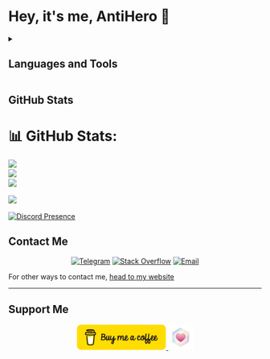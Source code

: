 # Hey, it's me, AntiHero 👋

<details>
  <summary><h2>Languages and Tools</h2></summary>

### Programming Languages
<a href="https://www.java.com/en/" target="_blank" rel="noreferrer"><img src="https://cdn.jsdelivr.net/gh/devicons/devicon/icons/java/java-original-wordmark.svg" alt="java" width="50" height="50"/></a>
<a href="https://developer.mozilla.org/en-US/docs/Web/JavaScript" target="_blank" rel="noreferrer"><img src="https://cdn.jsdelivr.net/gh/devicons/devicon/icons/javascript/javascript-plain.svg" alt="javascript" width="50" height="50"/></a>
<a href="https://www.python.org" target="_blank" rel="noreferrer"><img src="https://cdn.jsdelivr.net/gh/devicons/devicon/icons/python/python-original-wordmark.svg" alt="python" width="50" height="50"/></a>

### Frontend Development
<a href="https://getbootstrap.com/" target="_blank" rel="noreferrer"><img src="https://cdn.jsdelivr.net/gh/devicons/devicon/icons/bootstrap/bootstrap-original-wordmark.svg" alt="bootstrap" width="50" height="50"/></a>
<a href="https://www.w3schools.com/css/" target="_blank" rel="noreferrer"><img src="https://cdn.jsdelivr.net/gh/devicons/devicon/icons/css3/css3-original-wordmark.svg" alt="css3" width="50" height="50"/></a>
<a href="https://www.w3.org/html/" target="_blank" rel="noreferrer"><img src="https://cdn.jsdelivr.net/gh/devicons/devicon/icons/html5/html5-original-wordmark.svg" alt="html5" width="50" height="50"/></a>

### Backend Development
<a href="https://nodejs.org" target="_blank" rel="noreferrer"><img src="https://cdn.jsdelivr.net/gh/devicons/devicon/icons/nodejs/nodejs-original.svg" alt="nodejs" width="50" height="50"/></a>

### Database
<a href="https://www.mongodb.com/" target="_blank" rel="noreferrer"><img src="https://raw.githubusercontent.com/devicons/devicon/master/icons/mongodb/mongodb-original-wordmark.svg" alt="mongodb" width="50" height="50"/></a>
<a href="https://www.mysql.com/" target="_blank" rel="noreferrer"><img src="https://raw.githubusercontent.com/devicons/devicon/master/icons/mysql/mysql-original-wordmark.svg" alt="mysql" width="50" height="50"/></a>

### DevOps & Tools
<a href="https://www.docker.com/" target="_blank" rel="noreferrer"><img src="https://raw.githubusercontent.com/devicons/devicon/master/icons/docker/docker-original-wordmark.svg" alt="docker" width="50" height="50"/></a>
<a href="https://github.com/features/copilot" target="_blank" rel="noreferrer"><img src="https://github.gallerycdn.vsassets.io/extensions/github/copilot-nightly/1.86.118/1685065376405/Microsoft.VisualStudio.Services.Icons.Default" alt="copilot" width="50" height="50"/></a>
</details>

## GitHub Stats

# 📊 GitHub Stats:
![](https://github-readme-stats.vercel.app/api?username=IamAntiHero&theme=dark&hide_border=false&include_all_commits=false&count_private=false)<br/>
![](https://github-readme-stats.vercel.app/api?username=IamAntiHero&theme=dark&hide_border=false&include_all_commits=true&count_private=true)<br/>
![](https://github-readme-stats.vercel.app/api/top-langs/?username=IamAntiHero&theme=dark&hide_border=false&include_all_commits=false&count_private=false&layout=compact)


![](https://github-profile-summary-cards.vercel.app/api/cards/profile-details?username=IamAntiHero&theme=github_dark)

[![Discord Presence](https://lanyard.cnrad.dev/api/916738915262681129?theme=dark&bg=282a36&borderRadius=30&animated=true&idleMessage=No%20RPC%20activity%20detected&showDisplayName=true)](https://discord.com/users/916738915262681129)


## Contact Me

<div align="center">
  <a href="https://t.me/" target="_blank"><img src="https://upload.wikimedia.org/wikipedia/commons/8/82/Telegram_logo.svg" alt="Telegram" height="40" width="40"/></a>
  <a href="https://stackoverflow.com/users/28560684/antihero" target="_blank"><img src="https://raw.githubusercontent.com/rahuldkjain/github-profile-readme-generator/master/src/images/icons/Social/stack-overflow.svg" alt="Stack Overflow" height="40" width="40"/></a>
  <a href="mailto:antihero.void@gmail.com" target="_blank"><img src="https://upload.wikimedia.org/wikipedia/commons/7/7e/Gmail_icon_%282020%29.svg" alt="Email" height="40" width="40"/></a>
</div>

For other ways to contact me, [head to my website](https://AntiHero.dev/socials)

---

## Support Me

<div align="center">
  <a href="https://buymeacoffee.com/iamantihero">
    <img src="https://raw.githubusercontent.com/IamAntiHero/IamAntiHero/main/buymeacoffee.png" alt="Buy Me A Coffee" height="50" />
  </a>
  <a href="https://github.com/sponsors/IamAntiHero">
    <img src="https://raw.githubusercontent.com/IamAntiHero/IamAntiHero/main/gh_sponsors.png" alt="GitHub Sponsors" height="50" />
  </a>
</div>
